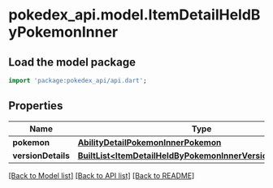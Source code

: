 # pokedex_api.model.ItemDetailHeldByPokemonInner

## Load the model package
```dart
import 'package:pokedex_api/api.dart';
```

## Properties
Name | Type | Description | Notes
------------ | ------------- | ------------- | -------------
**pokemon** | [**AbilityDetailPokemonInnerPokemon**](AbilityDetailPokemonInnerPokemon.md) |  | 
**versionDetails** | [**BuiltList&lt;ItemDetailHeldByPokemonInnerVersionDetailsInner&gt;**](ItemDetailHeldByPokemonInnerVersionDetailsInner.md) |  | 

[[Back to Model list]](../README.md#documentation-for-models) [[Back to API list]](../README.md#documentation-for-api-endpoints) [[Back to README]](../README.md)


